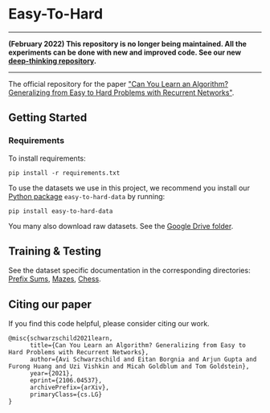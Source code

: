# Easy-To-Hard

---

**(February 2022) This repository is no longer being maintained. All the experiments can be done with new and improved code. See our new [deep-thinking repository](http://github.com/aks2203/deep-thinking).**

---

The official repository for the paper ["Can You Learn an Algorithm? Generalizing from Easy to Hard Problems with Recurrent Networks"](https://arxiv.org/abs/2106.04537).

## Getting Started
### Requirements    
To install requirements:

```pip install -r requirements.txt```

To use the datasets we use in this project, we recommend you install our [Python package](https://github.com/aks2203/easy-to-hard-data) `easy-to-hard-data` by running:
```
pip install easy-to-hard-data
```

You many also download raw datasets. See the [Google Drive folder](https://drive.google.com/drive/folders/1ad_ZESAddlfx-b3CnK1ohoKz6Sp8U-5g?usp=sharing).

## Training \& Testing
See the dataset specific documentation in the corresponding directories: [Prefix Sums](./prefix_sums/README_PREFIXSUMS.md), [Mazes](./mazes/README_MAZES.md), [Chess](./chess/README_CHESS.md).

## Citing our paper
If you find this code helpful, please consider citing our work.
```
@misc{schwarzschild2021learn,
      title={Can You Learn an Algorithm? Generalizing from Easy to Hard Problems with Recurrent Networks}, 
      author={Avi Schwarzschild and Eitan Borgnia and Arjun Gupta and Furong Huang and Uzi Vishkin and Micah Goldblum and Tom Goldstein},
      year={2021},
      eprint={2106.04537},
      archivePrefix={arXiv},
      primaryClass={cs.LG}
}
```
